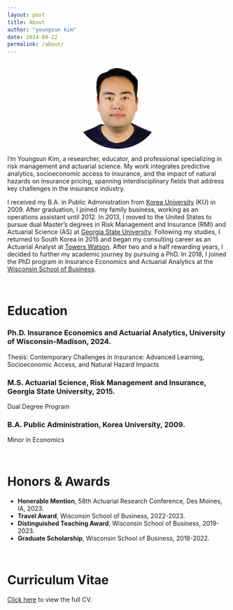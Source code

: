 ```yaml
---
layout: post
title: About
author: "youngsun kim"
date: 2024-09-22  
permalink: /about/
---
```


<img src="/assets/Profile_YK.jpg" alt="Profile Picture" style="width:200px; height:200px; border-radius:50%; display:block; margin-left:auto; margin-right:auto;">

I’m Youngsun Kim, a researcher, educator, and professional specializing in risk management and actuarial science. My work integrates predictive analytics, socioeconomic access to insurance, and the impact of natural hazards on insurance pricing, spanning interdisciplinary fields that address key challenges in the insurance industry.

I received my B.A. in Public Administration from [Korea University][kupa] (KU) in 2009.
After graduation, I joined my family business, working as an operations assistant until 2012. In 2013, I moved to the United States to pursue dual Master’s degrees in Risk Management and Insurance (RMI) and Actuarial Science (AS) at [Georgia State University][gsu].
Following my studies, I returned to South Korea in 2015 and began my consulting career as an Actuarial Analyst at [Towers Watson][tw].
After two and a half rewarding years, I decided to further my academic journey by pursuing a PhD. In 2018, I joined the PhD program in Insurance Economics and Actuarial Analytics at the [Wisconsin School of Business][wsb].


<br/>

# Education
### Ph.D. Insurance Economics and Actuarial Analytics, University of Wisconsin-Madison, 2024.
Thesis: Contemporary Challenges in Insurance: Advanced Learning, Socioeconomic Access, and Natural Hazard Impacts 

### M.S. Actuarial Science, Risk Management and Insurance, Georgia State University, 2015.
Dual Degree Program

### B.A. Public Administration, Korea University, 2009.
Minor in Economics

<br/>

# Honors & Awards
- **Honerable Mention**, 58th Actuarial Research Conference, Des Moines, IA, 2023.
- **Travel Award**, Wisconsin School of Business, 2022-2023.
- **Distinguished Teaching Award**, Wisconsin School of Business, 2019-2023.
- **Graduate Scholarship**, Wisconsin School of Business, 2018-2022.

<br/>

# Curriculum Vitae

[Click here](https://github.com/sundrop03/sundrop03.github.io/blob/master/CV_Youngsun.pdf) to view the full CV.

<br/>


[kupa]: https://kupa.korea.ac.kr/
[gsu]: https://robinson.gsu.edu/academic-departments/risk-science/
[tw]: https://www.wtwco.com/en-us/solutions/insurance-consulting-and-technology
[wsb]: https://business.wisc.edu/
